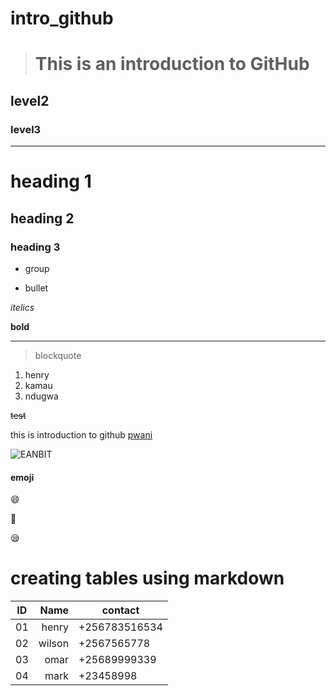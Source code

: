# intro_github 
> # This is an introduction to GitHub 
## level2
### level3

---
<h1> heading 1 </h1>
<h2> heading 2 </h1>
<h3> heading 3 </h1>

* group

- bullet
 
*itelics* 

**bold**

---

> blockquote

1. henry
3. kamau 
2. ndugwa

~~test~~

this is introduction to github [pwani](https://www.pu.ac.ke/index.php/en/)

![EANBIT](https://user-images.githubusercontent.com/54845458/140490963-9264668b-d9f7-47b4-8534-c9bd8145944c.png)

#### emoji

:smile:

:tada:

:sleepy:

# creating tables using markdown


|ID | Name  | contact |
|---| ---:|---------|
|01 |henry |+256783516534|
|02| wilson | +2567565778|
|03|omar | +25689999339|
|04| mark | +23458998|

